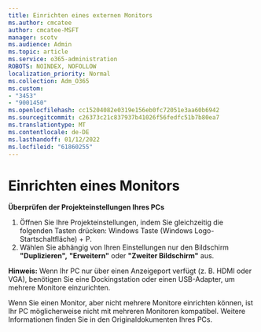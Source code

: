 ```yaml
---
title: Einrichten eines externen Monitors
ms.author: cmcatee
author: cmcatee-MSFT
manager: scotv
ms.audience: Admin
ms.topic: article
ms.service: o365-administration
ROBOTS: NOINDEX, NOFOLLOW
localization_priority: Normal
ms.collection: Adm_O365
ms.custom:
- "3453"
- "9001450"
ms.openlocfilehash: cc15204082e0319e156eb0fc72051e3aa60b6942
ms.sourcegitcommit: c26373c21c837937b41026f56fedfc51b7b80ea7
ms.translationtype: MT
ms.contentlocale: de-DE
ms.lasthandoff: 01/12/2022
ms.locfileid: "61860255"
---
```

# <a name="set-up-one-monitor"></a>Einrichten eines Monitors

**Überprüfen der Projekteinstellungen Ihres PCs**

1. Öffnen Sie Ihre Projekteinstellungen, indem Sie gleichzeitig die folgenden Tasten drücken: Windows Taste (Windows Logo-Startschaltfläche) + P.
2. Wählen Sie abhängig von Ihren Einstellungen nur den Bildschirm **"Duplizieren",** **"Erweitern"** oder **"Zweiter Bildschirm"** aus.

**Hinweis:** Wenn Ihr PC nur über einen Anzeigeport verfügt (z. B. HDMI oder VGA), benötigen Sie eine Dockingstation oder einen USB-Adapter, um mehrere Monitore einzurichten.

Wenn Sie einen Monitor, aber nicht mehrere Monitore einrichten können, ist Ihr PC möglicherweise nicht mit mehreren Monitoren kompatibel. Weitere Informationen finden Sie in den Originaldokumenten Ihres PCs.